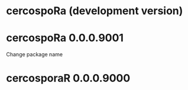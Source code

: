 # cercospoRa (development version)

# cercospoRa 0.0.0.9001
Change package name

# cercosporaR 0.0.0.9000
